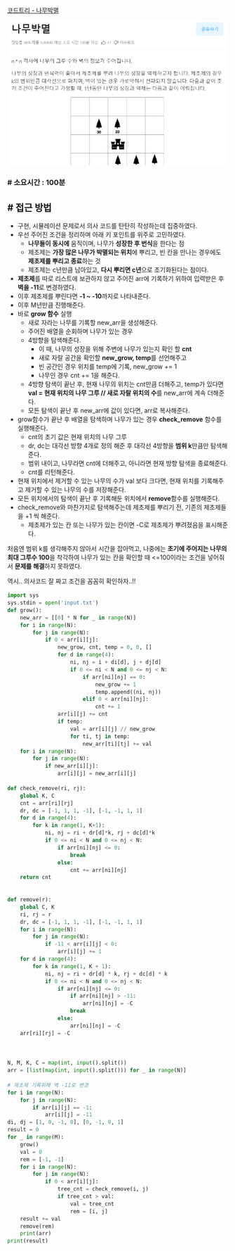 
[코드트리 - 나무박멸](https://www.codetree.ai/training-field/frequent-problems/problems/tree-kill-all?&utm_source=clipboard&utm_medium=text)

![](assets/Pasted%20image%2020231012031432.png)

### **# 소요시간 : 100분**

## **# 접근 방법**

- 구현, 시뮬레이션 문제로서 의사 코드를 탄탄히 작성하는데 집중하였다.
- 우선 주어진 조건을 정리하며 아래 키 포인트를 위주로 고민하였다.
	- **나무들이 동시에** 움직이며, 나무가 **성장한 후 번식**을 한다는 점
	- 제초제는 **가장 많은 나무가 박멸되는 위치**에 뿌리고, 빈 칸을 만나는 경우에도 **제초제를 뿌리고 종료**하는 것
	- 제초제는 c년만큼 남아있고, **다시 뿌리면 c년**으로 초기화된다는 점이다.
- **제초제**를 따로 리스트에 보관하지 않고 주어진 arr에 기록하기 위하여 입력받은 후 **벽을 -11**로 변경하였다.
- 이후 제초제를 뿌린다면 **-1 ~ -10**까지로 나타내준다.
- 이후 M년만큼 진행해준다.
- 바로 **grow 함수** 실행
	- 새로 자라는 나무를 기록할 new_arr을 생성해준다.
	- 주어진 배열을 순회하며 나무가 있는 경우
	- 4방향을 탐색해준다.
		- 이 때, 나무의 성장을 위해 주변에 나무가 있는지 확인 할 **cnt**
		- 새로 자랄 공간을 확인할 **new_grow, temp**를 선언해주고
		- 빈 공간인 경우 위치를 temp에 기록, new_grow += 1
		- 나무인 경우 cnt += 1을 해준다.
	- 4방향 탐색이 끝난 후, 현재 나무의 위치는 cnt만큼 더해주고, temp가 있다면 **val = 현재 위치의 나무 그루 // 새로 자랄 위치의 수**를 new_arr에 계속 더해준다.
	- 모든 탐색이 끝난 후 new_arr에 값이 있다면, arr로 복사해준다.
- grow함수가 끝난 후 배열을 탐색하며 나무가 있는 경우 **check_remove** 함수를 실행해준다.
	- cnt의 초기 값은 현재 위치의 나무 그루
	- dr, dc는 대각선 방향 4개로 정의 해준 후 대각선 4방향을 **범위 k**만큼만 탐색해준다.
	- 범위 내이고, 나무라면 cnt에 더해주고, 아니라면 현재 방향 탐색을 종료해준다.
	- cnt를 리턴해준다.
- 현재 위치에서 제거할 수 있는 나무의 수가 val 보다 크다면, 현재 위치를 기록해주고 제거할 수 있는 나무의 수를 저장해준다.
- 모든 위치에서의 탐색이 끝난 후 기록해둔 위치에서 **remove**함수를 실행해준다.
- check_remove와 마찬가지로 탐색해주는데 제초제를 뿌리기 전, 기존의 제초제들을 +1 씩 해준다.
	- 제초제가 있는 칸 또는 나무가 있는 칸이면 -C로 제초제가 뿌려졌음을 표시해준다.

처음엔 범위 k를 생각해주지 않아서 시간을 잡아먹고, 나중에는 **초기에 주어지는 나무의 최대 그루수 100**을 착각하여 나무가 있는 칸을 확인할 때 <=100이라는 조건을 넣어줘서 **문제를 해결**하지 못하였다.

역시.. 의사코드 잘 짜고 조건을 꼼꼼히 확인하자..!!

```python
import sys  
sys.stdin = open('input.txt')  
def grow():  
    new_arr = [[0] * N for _ in range(N)]  
    for i in range(N):  
        for j in range(N):  
            if 0 < arr[i][j]:  
                new_grow, cnt, temp = 0, 0, []  
                for d in range(4):  
                    ni, nj = i + di[d], j + dj[d]  
                    if 0 <= ni < N and 0 <= nj < N:  
                        if arr[ni][nj] == 0:  
                            new_grow += 1  
                            temp.append((ni, nj))  
                        elif 0 < arr[ni][nj]:  
                            cnt += 1  
                arr[i][j] += cnt  
                if temp:  
                    val = arr[i][j] // new_grow  
                    for ti, tj in temp:  
                        new_arr[ti][tj] += val  
    for i in range(N):  
        for j in range(N):  
            if new_arr[i][j]:  
                arr[i][j] = new_arr[i][j]  
  
def check_remove(ri, rj):  
    global K, C  
    cnt = arr[ri][rj]  
    dr, dc = [-1, 1, 1, -1], [-1, -1, 1, 1]  
    for d in range(4):  
        for k in range(1, K+1):  
            ni, nj = ri + dr[d]*k, rj + dc[d]*k  
            if 0 <= ni < N and 0 <= nj < N:  
                if arr[ni][nj] <= 0:  
                    break  
                else:  
                    cnt += arr[ni][nj]  
    return cnt  
  
  
def remove(r):  
    global C, K  
    ri, rj = r  
    dr, dc = [-1, 1, 1, -1], [-1, -1, 1, 1]  
    for i in range(N):  
        for j in range(N):  
            if -11 < arr[i][j] < 0:  
                arr[i][j] += 1  
    for d in range(4):  
        for k in range(1, K + 1):  
            ni, nj = ri + dr[d] * k, rj + dc[d] * k  
            if 0 <= ni < N and 0 <= nj < N:  
                if arr[ni][nj] <= 0:  
                    if arr[ni][nj] > -11:  
                        arr[ni][nj] = -C  
                    break  
                else:  
                    arr[ni][nj] = -C  
    arr[ri][rj] = -C  
  
  
  
N, M, K, C = map(int, input().split())  
arr = [list(map(int, input().split())) for _ in range(N)]  
  
# 제초제 기록위해 벽 -11로 변경  
for i in range(N):  
    for j in range(N):  
        if arr[i][j] == -1:  
            arr[i][j] = -11  
di, dj = [1, 0, -1, 0], [0, -1, 0, 1]  
result = 0  
for _ in range(M):  
    grow()  
    val = 0  
    rem = [-1, -1]  
    for i in range(N):  
        for j in range(N):  
            if 0 < arr[i][j]:  
                tree_cnt = check_remove(i, j)  
                if tree_cnt > val:  
                    val = tree_cnt  
                    rem = [i, j]  
    result += val  
    remove(rem)  
    print(arr)  
print(result)
```